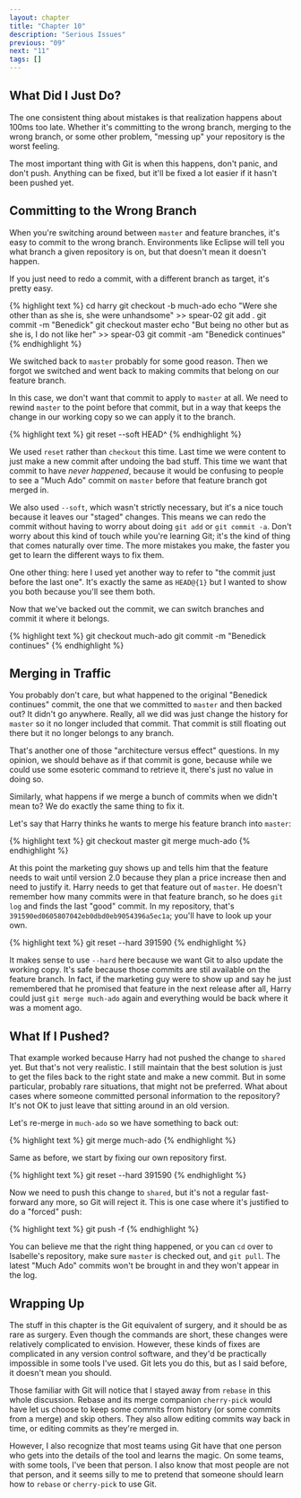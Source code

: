 ```yaml
---
layout: chapter
title: "Chapter 10"
description: "Serious Issues"
previous: "09"
next: "11"
tags: []
---
```


What Did I Just Do?
-------------------

The one consistent thing about mistakes is that realization happens about 100ms
too late. Whether it's committing to the wrong branch, merging to the wrong
branch, or some other problem, "messing up" your repository is the worst feeling.

The most important thing with Git is when this happens, don't panic, and don't
push. Anything can be fixed, but it'll be fixed a lot easier if it hasn't been
pushed yet.

Committing to the Wrong Branch
------------------------------

When you're switching around between `master` and feature branches, it's easy
to commit to the wrong branch. Environments like Eclipse will tell you what
branch a given repository is on, but that doesn't mean it doesn't happen.

If you just need to redo a commit, with a different branch as target, it's
pretty easy.

{% highlight text %}
cd harry
git checkout -b much-ado
echo "Were she other than as she is, she were unhandsome" >> spear-02
git add .
git commit -m "Benedick"
git checkout master
echo "But being no other but as she is, I do not like her" >> spear-03
git commit -am "Benedick continues"
{% endhighlight %}

We switched back to `master` probably for some good reason. Then we forgot
we switched and went back to making commits that belong on our feature
branch.

In this case, we don't want that commit to apply to `master` at all. We need
to rewind `master` to the point before that commit, but in a way that keeps
the change in our working copy so we can apply it to the branch.

{% highlight text %}
git reset --soft HEAD^
{% endhighlight %}

We used `reset` rather than `checkout` this time. Last time we were content to
just make a new commit after undoing the bad stuff. This time we want that commit
to have *never happened*, because it would be confusing to people to see a
"Much Ado" commit on `master` before that feature branch got merged in.

We also used `--soft`, which wasn't strictly necessary, but it's a nice touch
because it leaves our "staged" changes. This means we can redo the commit without
having to worry about doing `git add` or `git commit -a`. Don't worry about
this kind of touch while you're learning Git; it's the kind of thing that
comes naturally over time. The more mistakes you make, the faster you get to
learn the different ways to fix them.

One other thing: here I used yet another way to refer to "the commit just
before the last one".  It's exactly the same as `HEAD@{1}` but I wanted to show
you both because you'll see them both.

Now that we've backed out the commit, we can switch branches and commit it where it
belongs.

{% highlight text %}
git checkout much-ado
git commit -m "Benedick continues"
{% endhighlight %}

Merging in Traffic
------------------

You probably don't care, but what happened to the original "Benedick continues"
commit, the one that we committed to `master` and then backed out? It didn't go
anywhere. Really, all we did was just change the history for `master` so it no
longer included that commit. That commit is still floating out there but it
no longer belongs to any branch.

That's another one of those "architecture versus effect" questions. In my opinion,
we should behave as if that commit is gone, because while we could use some
esoteric command to retrieve it, there's just no value in doing so.

Similarly, what happens if we merge a bunch of commits when we didn't mean to?
We do exactly the same thing to fix it.

Let's say that Harry thinks he wants to merge his feature branch into `master`:

{% highlight text %}
git checkout master
git merge much-ado
{% endhighlight %}

At this point the marketing guy shows up and tells him that the feature needs to
wait until version 2.0 because they plan a price increase then and need to justify
it. Harry needs to get that feature out of `master`. He doesn't remember how many
commits were in that feature branch, so he does `git log` and finds the last
"good" commit. In my repository, that's `391590ed0605807042eb0dbd0eb9054396a5ec1a`;
you'll have to look up your own.

{% highlight text %}
git reset --hard 391590
{% endhighlight %}

It makes sense to use `--hard` here because we want Git to also update the working
copy. It's safe because those commits are stil available on the feature branch. In
fact, if the marketing guy were to show up and say he just remembered that he promised
that feature in the next release after all, Harry could just `git merge much-ado`
again and everything would be back where it was a moment ago.

What If I Pushed?
-----------------

That example worked because Harry had not pushed the change to `shared` yet. But that's
not very realistic. I still maintain that the best solution is just to get the files
back to the right state and make a new commit. But in some particular, probably rare
situations, that might not be preferred. What about cases where someone committed
personal information to the repository? It's not OK to just leave that sitting around
in an old version.

Let's re-merge in `much-ado` so we have something to back out:

{% highlight text %}
git merge much-ado
{% endhighlight %}

Same as before, we start by fixing our own repository first.

{% highlight text %}
git reset --hard 391590
{% endhighlight %}

Now we need to push this change to `shared`, but it's not a regular fast-forward
any more, so Git will reject it. This is one case where it's justified to do a
"forced" push:

{% highlight text %}
git push -f
{% endhighlight %}

You can believe me that the right thing happened, or you can `cd` over to Isabelle's
repository, make sure `master` is checked out, and `git pull`. The latest "Much Ado"
commits won't be brought in and they won't appear in the log.

Wrapping Up
-----------

The stuff in this chapter is the Git equivalent of surgery, and it should be as
rare as surgery. Even though the commands are short, these changes were
relatively complicated to envision. However, these kinds of fixes are complicated
in any version control software, and they'd be practically impossible in some tools
I've used. Git lets you do this, but as I said before, it doesn't mean you should.

Those familiar with Git will notice that I stayed away from `rebase` in this whole
discussion. Rebase and its merge companion `cherry-pick` would have let us choose
to keep some commits from history (or some commits from a merge) and skip others. They
also allow editing commits way back in time, or editing commits as they're merged in.

However, I also recognize that most teams using Git have that one person who gets into
the details of the tool and learns the magic. On some teams, with some tools, I've been
that person. I also know that most people are not that person, and it seems silly to
me to pretend that someone should learn how to `rebase` or `cherry-pick` to use Git.

